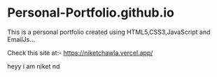 # Personal-Portfolio.github.io
This is a personal portfolio created using HTML5,CSS3,JavaScript and EmailJs...

Check this site at:- https://niketchawla.vercel.app/


heyy i am niket
nd